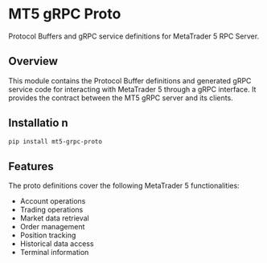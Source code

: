 # MT5 gRPC Proto

Protocol Buffers and gRPC service definitions for MetaTrader 5 RPC Server.

## Overview
This module contains the Protocol Buffer definitions and generated gRPC service code for interacting with MetaTrader 5 through a gRPC interface. It provides the contract between the MT5 gRPC server and its clients.

## Installatio  n

```bash
pip install mt5-grpc-proto
```

## Features

The proto definitions cover the following MetaTrader 5 functionalities:
- Account operations
- Trading operations
- Market data retrieval
- Order management
- Position tracking
- Historical data access
- Terminal information